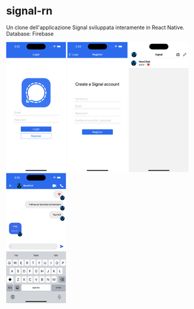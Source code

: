# signal-rn

Un clone dell'applicazione Signal sviluppata interamente in React Native.
Database: Firebase

<img src="https://github.com/Giulio987/signal-rn/blob/main/assets/img/login.png" alt="IMG_1" style="height: 350px !important;width: auto !important;" ></a>
<img src="https://github.com/Giulio987/signal-rn/blob/main/assets/img/register.png" alt="IMG_2" style="height: 350px !important;width: auto !important;" ></a>
<img src="https://github.com/Giulio987/signal-rn/blob/main/assets/img/chats.png" alt="IMG_3" style="height: 350px !important;width: auto !important;" ></a>
<img src="https://github.com/Giulio987/signal-rn/blob/main/assets/img/chat.png" alt="IMG_4" style="height: 350px !important;width: auto !important;" ></a>
